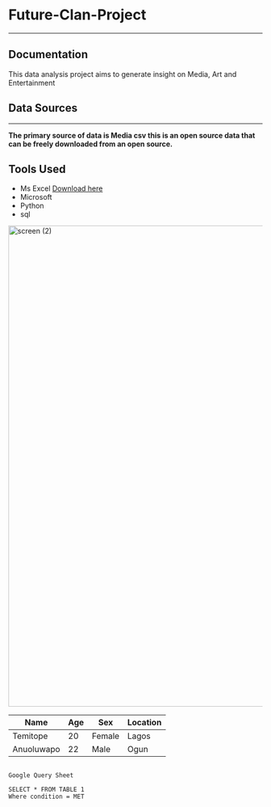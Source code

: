 # Future-Clan-Project
---
## Documentation 

This data analysis project aims to generate insight on Media, Art and Entertainment 

## Data Sources
---
**The primary source of data is Media csv this is an open source data that can be freely downloaded from an open source.**

## Tools Used

- Ms Excel [Download here](https://www.kaggle.com/datasets/robikscube/mr-beast-youtube-video-statistics)
- Microsoft 
- Python
- sql

<img width="952" alt="screen (2)" src="https://github.com/Bolexy19/Future-Clan-Project/assets/171019299/77e133e8-4b9c-40b2-af95-84e50c242461">

|Name | Age | Sex| Location|
|--------| --------| --------| -------|
|Temitope| 20| Female| Lagos|
|Anuoluwapo| 22| Male| Ogun|


~~~

Google Query Sheet

SELECT * FROM TABLE 1
Where condition = MET
~~~
